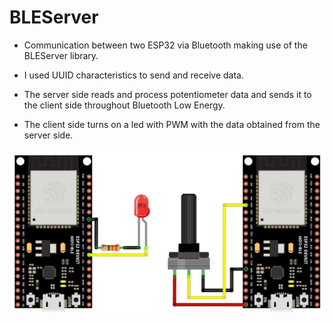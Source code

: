 # BLEServer

- Communication between two ESP32 via Bluetooth making use of the BLEServer library.

- I used UUID characteristics to send and receive data.

- The server side reads and process potentiometer data and sends it to the client side throughout Bluetooth Low Energy.

- The client side turns on a led with PWM with the data obtained from the server side.

![Pictoric BLEServer Diagram](pictoric.jpg)